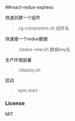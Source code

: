 ##react-redux-express

快速创建一个组件

> ./g-component.sh 组件名

快速接一个redux数据

> ./redux-new.sh 数据key名

生产环境部署

> ./deploy.sh

启动

> npm start

### License

MIT
